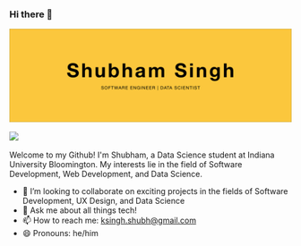 ### Hi there 👋
![hero image](hero.jpg)

![](https://img.shields.io/endpoint?color=blue&label=shusingh&logo=linkedin&logoColor=yellow&style=for-the-badge&url=https%3A%2F%2Fwww.linkedin.com%2Fin%2Fshusingh)

Welcome to my Github! I'm Shubham, a Data Science student at Indiana University Bloomington. My interests lie in the field of Software Development, Web Development, and Data Science.

- 👯 I’m looking to collaborate on exciting projects in the fields of Software Development, UX Design, and Data Science
- 💬 Ask me about all things tech!
- 📫 How to reach me: ksingh.shubh@gmail.com
- 😄 Pronouns: he/him
